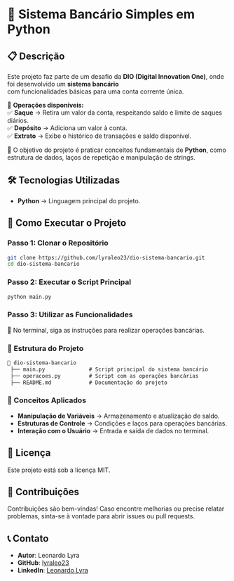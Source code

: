 # 🏦 Sistema Bancário Simples em Python

## 📋 Descrição

Este projeto faz parte de um desafio da **DIO (Digital Innovation One)**, onde foi desenvolvido um **sistema bancário**  
com funcionalidades básicas para uma conta corrente única.

🔹 **Operações disponíveis:**  
✅ **Saque** → Retira um valor da conta, respeitando saldo e limite de saques diários.  
✅ **Depósito** → Adiciona um valor à conta.  
✅ **Extrato** → Exibe o histórico de transações e saldo disponível.  

📌 O objetivo do projeto é praticar conceitos fundamentais de **Python**, como estrutura de dados, laços de repetição e manipulação de strings.  

## 🛠️ Tecnologias Utilizadas

- **Python** → Linguagem principal do projeto.  

## 🚀 Como Executar o Projeto

### Passo 1: Clonar o Repositório
```bash
git clone https://github.com/lyraleo23/dio-sistema-bancario.git
cd dio-sistema-bancario
```

### Passo 2: Executar o Script Principal
```bash
python main.py
```

### Passo 3: Utilizar as Funcionalidades
📌 No terminal, siga as instruções para realizar operações bancárias.

### 📄 Estrutura do Projeto  
```markdown
📂 dio-sistema-bancario  
 ├── main.py              # Script principal do sistema bancário
 ├── operacoes.py         # Script com as operações bancárias
 ├── README.md            # Documentação do projeto  
```

### 🧠 Conceitos Aplicados

- **Manipulação de Variáveis** → Armazenamento e atualização de saldo.  
- **Estruturas de Controle** → Condições e laços para operações bancárias.  
- **Interação com o Usuário** → Entrada e saída de dados no terminal.  

## 📄 Licença

Este projeto está sob a licença MIT.

## 🤝 Contribuições

Contribuições são bem-vindas! Caso encontre melhorias ou precise relatar problemas, sinta-se à vontade para abrir issues ou pull requests.

## 📞 Contato

- **Autor**: Leonardo Lyra  
- **GitHub**: [lyraleo23](https://github.com/lyraleo23)  
- **LinkedIn**: [Leonardo Lyra](https://www.linkedin.com/in/leonardo-lyra/)  

